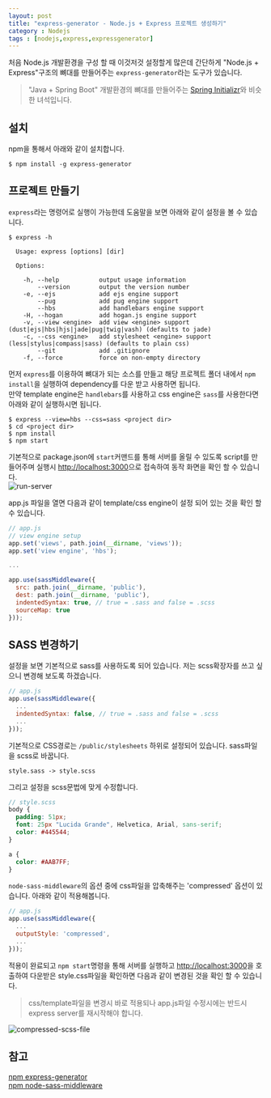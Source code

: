 ```yaml
---
layout: post
title: "express-generator - Node.js + Express 프로젝트 생성하기"
category : Nodejs
tags : [nodejs,express,expressgenerator]
---
```

처음 Node.js 개발환경을 구성 할 때 이것저것 설정할게 많은데 간단하게 "Node.js + Express"구조의 뼈대를 만들어주는 `express-generator`라는 도구가 있습니다.     
> "Java + Spring Boot" 개발환경의 뼈대를 만들어주는 [Spring Initializr](/java/2017/03/07/springboot-initilizr/)와 비슷한 녀석입니다.        

설치
----
npm을 통해서 아래와 같이 설치합니다.    
```console
$ npm install -g express-generator
```

프로젝트 만들기
----
`express`라는 명령어로 실행이 가능한데 도움말을 보면 아래와 같이 설정을 볼 수 있습니다.

```console
$ express -h

  Usage: express [options] [dir]

  Options:

    -h, --help           output usage information
        --version        output the version number
    -e, --ejs            add ejs engine support
        --pug            add pug engine support
        --hbs            add handlebars engine support
    -H, --hogan          add hogan.js engine support
    -v, --view <engine>  add view <engine> support (dust|ejs|hbs|hjs|jade|pug|twig|vash) (defaults to jade)
    -c, --css <engine>   add stylesheet <engine> support (less|stylus|compass|sass) (defaults to plain css)
        --git            add .gitignore
    -f, --force          force on non-empty directory
```

먼저 `express`를 이용하여 뼈대가 되는 소스를 만들고 해당 프로젝트 폴더 내에서 `npm install`을 실행하여 dependency를 다운 받고 사용하면 됩니다.   
만약 template engine은 `handlebars`를 사용하고 css engine은 `sass`를 사용한다면 아래와 같이 실행하시면 됩니다.

```console
$ express --view=hbs --css=sass <project dir>
$ cd <project dir>
$ npm install
$ npm start 
```

기본적으로 package.json에 `start`커맨드를 통해 서버를 올릴 수 있도록 script를 만들어주며 실행시 [http://localhost:3000](http://localhost:3000)으로 접속하여 동작 화면을 확인 할 수 있습니다.         
![run-server](/assets/img/nodejs/express-generator/1.png)      

app.js 파일을 열면 다음과 같이 template/css engine이 설정 되어 있는 것을 확인 할 수 있습니다.     

```javascript
// app.js
// view engine setup
app.set('views', path.join(__dirname, 'views'));
app.set('view engine', 'hbs');

...

app.use(sassMiddleware({
  src: path.join(__dirname, 'public'),
  dest: path.join(__dirname, 'public'),
  indentedSyntax: true, // true = .sass and false = .scss
  sourceMap: true
}));
```    

SASS 변경하기
----
설정을 보면 기본적으로 sass를 사용하도록 되어 있습니다. 저는 scss확장자를 쓰고 싶으니 변경해 보도록 하겠습니다.    

```javascript
// app.js
app.use(sassMiddleware({
  ... 
  indentedSyntax: false, // true = .sass and false = .scss
  ...
}));
``` 

기본적으로 CSS경로는 `/public/stylesheets` 하위로 설정되어 있습니다. sass파일을 scss로 바꿉니다.

```console
style.sass -> style.scss
```

그리고 설정을 scss문법에 맞게 수정합니다.

```scss
// style.scss
body {
  padding: 51px;
  font: 25px "Lucida Grande", Helvetica, Arial, sans-serif;
  color: #445544;
}

a {
  color: #AAB7FF;
}
```

`node-sass-middleware`의 옵션 중에 css파일을 압축해주는 'compressed' 옵션이 있습니다. 아래와 같이 적용해봅니다.     

```javascript
// app.js
app.use(sassMiddleware({
  ... 
  outputStyle: 'compressed',
  ...
}));
```

적용이 완료되고 `npm start`명령을 통해 서버를 실행하고 [http://localhost:3000](http://localhost:3000)을 호출하여 다운받은 style.css파일을 확인하면 다음과 같이 변경된 것을 확인 할 수 있습니다.    
> css/template파일을 변경시 바로 적용되나 app.js파일 수정시에는 반드시 express server를 재시작해야 합니다.      

![compressed-scss-file](/assets/img/nodejs/express-generator/2.png)          

참고
----
[npm express-generator](https://www.npmjs.com/package/express-generator)         
[npm node-sass-middleware](https://www.npmjs.com/package/node-sass-middleware)          

 


